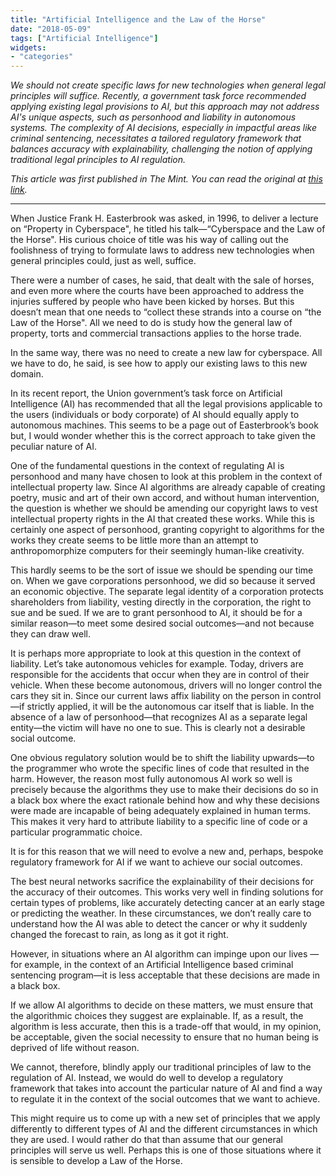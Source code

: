 ```yaml
---
title: "Artificial Intelligence and the Law of the Horse"
date: "2018-05-09"
tags: ["Artificial Intelligence"]
widgets: 
- "categories"
---
```


*We should not create specific laws for new technologies when general legal principles will suffice. Recently, a government task force recommended applying existing legal provisions to AI, but this approach may not address AI's unique aspects, such as personhood and liability in autonomous systems. The complexity of AI decisions, especially in impactful areas like criminal sentencing, necessitates a tailored regulatory framework that balances accuracy with explainability, challenging the notion of applying traditional legal principles to AI regulation.*
<!--more-->
*This article was first published in The Mint. You can read the original at [this link](https://www.livemint.com/Opinion/JmzMk392NZX98MjKZ1JpwO/Artificial-Intelligence-and-the-Law-of-the-Horse.html).*

---

When Justice Frank H. Easterbrook was asked, in 1996, to deliver a lecture on “Property in Cyberspace", he titled his talk—“Cyberspace and the Law of the Horse". His curious choice of title was his way of calling out the foolishness of trying to formulate laws to address new technologies when general principles could, just as well, suffice.

There were a number of cases, he said, that dealt with the sale of horses, and even more where the courts have been approached to address the injuries suffered by people who have been kicked by horses. But this doesn’t mean that one needs to “collect these strands into a course on “the Law of the Horse". All we need to do is study how the general law of property, torts and commercial transactions applies to the horse trade.

In the same way, there was no need to create a new law for cyberspace. All we have to do, he said, is see how to apply our existing laws to this new domain.

In its recent report, the Union government’s task force on Artificial Intelligence (AI) has recommended that all the legal provisions applicable to the users (individuals or body corporate) of AI should equally apply to autonomous machines. This seems to be a page out of Easterbrook’s book but, I would wonder whether this is the correct approach to take given the peculiar nature of AI.

One of the fundamental questions in the context of regulating AI is personhood and many have chosen to look at this problem in the context of intellectual property law. Since AI algorithms are already capable of creating poetry, music and art of their own accord, and without human intervention, the question is whether we should be amending our copyright laws to vest intellectual property rights in the AI that created these works. While this is certainly one aspect of personhood, granting copyright to algorithms for the works they create seems to be little more than an attempt to anthropomorphize computers for their seemingly human-like creativity.

This hardly seems to be the sort of issue we should be spending our time on. When we gave corporations personhood, we did so because it served an economic objective. The separate legal identity of a corporation protects shareholders from liability, vesting directly in the corporation, the right to sue and be sued. If we are to grant personhood to AI, it should be for a similar reason—to meet some desired social outcomes—and not because they can draw well.

It is perhaps more appropriate to look at this question in the context of liability. Let’s take autonomous vehicles for example. Today, drivers are responsible for the accidents that occur when they are in control of their vehicle. When these become autonomous, drivers will no longer control the cars they sit in. Since our current laws affix liability on the person in control—if strictly applied, it will be the autonomous car itself that is liable. In the absence of a law of personhood—that recognizes AI as a separate legal entity—the victim will have no one to sue. This is clearly not a desirable social outcome.

One obvious regulatory solution would be to shift the liability upwards—to the programmer who wrote the specific lines of code that resulted in the harm. However, the reason most fully autonomous AI work so well is precisely because the algorithms they use to make their decisions do so in a black box where the exact rationale behind how and why these decisions were made are incapable of being adequately explained in human terms. This makes it very hard to attribute liability to a specific line of code or a particular programmatic choice.

It is for this reason that we will need to evolve a new and, perhaps, bespoke regulatory framework for AI if we want to achieve our social outcomes.

The best neural networks sacrifice the explainability of their decisions for the accuracy of their outcomes. This works very well in finding solutions for certain types of problems, like accurately detecting cancer at an early stage or predicting the weather. In these circumstances, we don’t really care to understand how the AI was able to detect the cancer or why it suddenly changed the forecast to rain, as long as it got it right.

However, in situations where an AI algorithm can impinge upon our lives —for example, in the context of an Artificial Intelligence based criminal sentencing program—it is less acceptable that these decisions are made in a black box.

If we allow AI algorithms to decide on these matters, we must ensure that the algorithmic choices they suggest are explainable. If, as a result, the algorithm is less accurate, then this is a trade-off that would, in my opinion, be acceptable, given the social necessity to ensure that no human being is deprived of life without reason.

We cannot, therefore, blindly apply our traditional principles of law to the regulation of AI. Instead, we would do well to develop a regulatory framework that takes into account the particular nature of AI and find a way to regulate it in the context of the social outcomes that we want to achieve.

This might require us to come up with a new set of principles that we apply differently to different types of AI and the different circumstances in which they are used. I would rather do that than assume that our general principles will serve us well. Perhaps this is one of those situations where it is sensible to develop a Law of the Horse.

